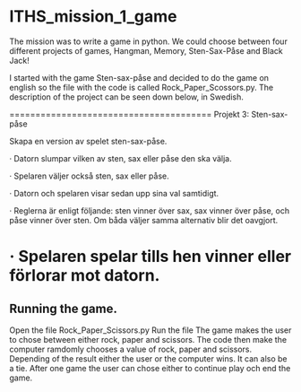 # ITHS_mission_1_game

The mission was to write a game in python. We could choose between four different projects of games, Hangman, Memory, Sten-Sax-Påse and Black Jack! 

I started with the game Sten-sax-påse and decided to do the game on english so the file with the code is called Rock_Paper_Scossors.py. The description of the project can be seen down below, in Swedish.

=======================================
Projekt 3: Sten-sax-påse

Skapa en version av spelet sten-sax-påse.

·         Datorn slumpar vilken av sten, sax eller påse den ska välja.

·         Spelaren väljer också sten, sax eller påse.

·         Datorn och spelaren visar sedan upp sina val samtidigt.

·         Reglerna är enligt följande: sten vinner över sax, sax vinner över påse, och påse vinner över sten. Om båda väljer samma alternativ blir det oavgjort.

·         Spelaren spelar tills hen vinner eller förlorar mot datorn.
==========================================

## Running the game.

Open the file Rock_Paper_Scissors.py
Run the file
The game makes the user to chose between  either rock, paper and scissors. The code then make the computer ramdomly chooses a value of rock, paper and scissors. Depending of the result either the user or the computer wins. It can also be a tie. After one game the user can chose either to continue play och end the game.
